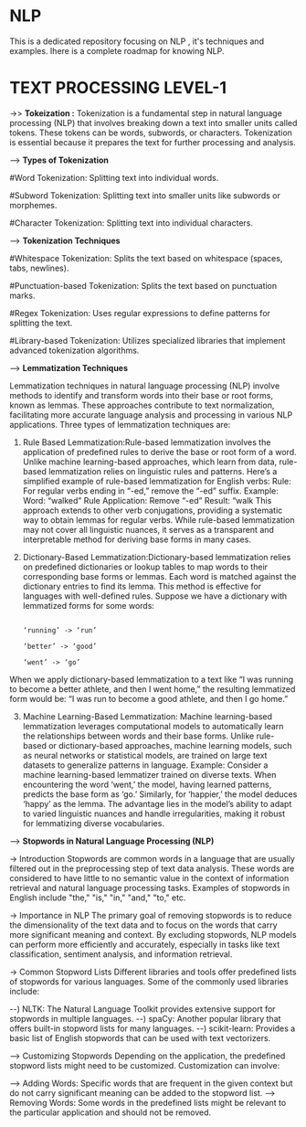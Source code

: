 # NLP
This is a dedicated repository focusing on NLP , it's techniques and examples. Ihere is a complete roadmap for knowing NLP.

# TEXT PROCESSING LEVEL-1
->>   **Tokeization :**  Tokenization is a fundamental step in natural language processing (NLP) that involves breaking down a text into smaller units called tokens. These tokens can be words, subwords, or characters. Tokenization is essential because it prepares the text for further processing and analysis.

-->   **Types of Tokenization**

#Word Tokenization: Splitting text into individual words.

#Subword Tokenization: Splitting text into smaller units like subwords or morphemes.

#Character Tokenization: Splitting text into individual characters.

-->   **Tokenization Techniques**

#Whitespace Tokenization: Splits the text based on whitespace (spaces, tabs, newlines).

#Punctuation-based Tokenization: Splits the text based on punctuation marks.

#Regex Tokenization: Uses regular expressions to define patterns for splitting the text.

#Library-based Tokenization: Utilizes specialized libraries that implement advanced tokenization algorithms.

--> **Lemmatization Techniques**

Lemmatization techniques in natural language processing (NLP) involve methods to identify and transform words into their base or root forms, known as lemmas. These approaches contribute to text normalization, facilitating more accurate language analysis and processing in various NLP applications. Three types of lemmatization techniques are:

1. Rule Based Lemmatization:Rule-based lemmatization involves the application of predefined rules to derive the base or root form of a word. Unlike machine learning-based approaches, which learn from data, rule-based lemmatization relies on linguistic rules and patterns.
Here’s a simplified example of rule-based lemmatization for English verbs:
Rule: For regular verbs ending in “-ed,” remove the “-ed” suffix.
Example:
                  Word: “walked”
                  Rule Application: Remove “-ed”
                  Result: “walk
This approach extends to other verb conjugations, providing a systematic way to obtain lemmas for regular verbs. While rule-based lemmatization may not cover all linguistic nuances, it serves as a transparent and interpretable method for deriving base forms in many cases.

2. Dictionary-Based Lemmatization:Dictionary-based lemmatization relies on predefined dictionaries or lookup tables to map words to their corresponding base forms or lemmas. Each word is matched against the dictionary entries to find its lemma. This method is effective for languages with well-defined rules.
Suppose we have a dictionary with lemmatized forms for some words:

                                                                          ‘running’ -> ‘run’
                                                                          ‘better’ -> ‘good’
                                                                          ‘went’ -> ‘go’
When we apply dictionary-based lemmatization to a text like “I was running to become a better athlete, and then I went home,” the resulting lemmatized form would be: “I was run to become a good athlete, and then I go home.”

3. Machine Learning-Based Lemmatization: Machine learning-based lemmatization leverages computational models to automatically learn the relationships between words and their base forms. Unlike rule-based or dictionary-based approaches, machine learning models, such as neural networks or statistical models, are trained on large text datasets to generalize patterns in language.
Example: Consider a machine learning-based lemmatizer trained on diverse texts. When encountering the word ‘went,’ the model, having learned patterns, predicts the base form as ‘go.’ Similarly, for ‘happier,’ the model deduces ‘happy’ as the lemma. The advantage lies in the model’s ability to adapt to varied linguistic nuances and handle irregularities, making it robust for lemmatizing diverse vocabularies.


-->  **Stopwords in Natural Language Processing (NLP)** 

-> Introduction
Stopwords are common words in a language that are usually filtered out in the preprocessing step of text data analysis. These words are considered to have little to no semantic value in the context of information retrieval and natural language processing tasks. Examples of stopwords in English include "the," "is," "in," "and," "to," etc.

-> Importance in NLP
The primary goal of removing stopwords is to reduce the dimensionality of the text data and to focus on the words that carry more significant meaning and context. By excluding stopwords, NLP models can perform more efficiently and accurately, especially in tasks like text classification, sentiment analysis, and information retrieval.

-> Common Stopword Lists
Different libraries and tools offer predefined lists of stopwords for various languages. Some of the commonly used libraries include:

--) NLTK: The Natural Language Toolkit provides extensive support for stopwords in multiple languages.
--) spaCy: Another popular library that offers built-in stopword lists for many languages.
--) scikit-learn: Provides a basic list of English stopwords that can be used with text vectorizers.

--> Customizing Stopwords
Depending on the application, the predefined stopword lists might need to be customized. Customization can involve:

--> Adding Words: Specific words that are frequent in the given context but do not carry significant meaning can be added to the stopword list.
--> Removing Words: Some words in the predefined lists might be relevant to the particular application and should not be removed.




